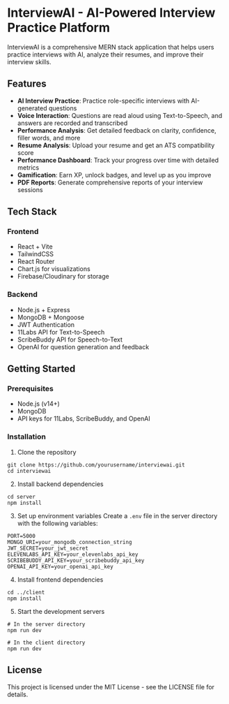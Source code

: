 # InterviewAI - AI-Powered Interview Practice Platform

InterviewAI is a comprehensive MERN stack application that helps users practice interviews with AI, analyze their resumes, and improve their interview skills.

## Features

- **AI Interview Practice**: Practice role-specific interviews with AI-generated questions
- **Voice Interaction**: Questions are read aloud using Text-to-Speech, and answers are recorded and transcribed
- **Performance Analysis**: Get detailed feedback on clarity, confidence, filler words, and more
- **Resume Analysis**: Upload your resume and get an ATS compatibility score
- **Performance Dashboard**: Track your progress over time with detailed metrics
- **Gamification**: Earn XP, unlock badges, and level up as you improve
- **PDF Reports**: Generate comprehensive reports of your interview sessions

## Tech Stack

### Frontend
- React + Vite
- TailwindCSS
- React Router
- Chart.js for visualizations
- Firebase/Cloudinary for storage

### Backend
- Node.js + Express
- MongoDB + Mongoose
- JWT Authentication
- 11Labs API for Text-to-Speech
- ScribeBuddy API for Speech-to-Text
- OpenAI for question generation and feedback

## Getting Started

### Prerequisites
- Node.js (v14+)
- MongoDB
- API keys for 11Labs, ScribeBuddy, and OpenAI

### Installation

1. Clone the repository
```
git clone https://github.com/yourusername/interviewai.git
cd interviewai
```

2. Install backend dependencies
```
cd server
npm install
```

3. Set up environment variables
Create a `.env` file in the server directory with the following variables:
```
PORT=5000
MONGO_URI=your_mongodb_connection_string
JWT_SECRET=your_jwt_secret
ELEVENLABS_API_KEY=your_elevenlabs_api_key
SCRIBEBUDDY_API_KEY=your_scribebuddy_api_key
OPENAI_API_KEY=your_openai_api_key
```

4. Install frontend dependencies
```
cd ../client
npm install
```

5. Start the development servers
```
# In the server directory
npm run dev

# In the client directory
npm run dev
```

## License

This project is licensed under the MIT License - see the LICENSE file for details. 
